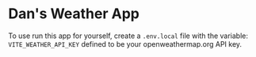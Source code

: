 # Dan's Weather App

To use run this app for yourself, create a `.env.local` file with the variable: `VITE_WEATHER_API_KEY` defined to be your openweathermap.org API key.